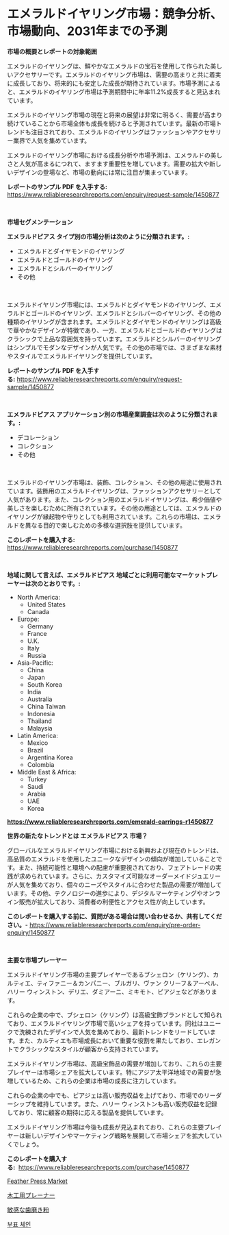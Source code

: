 <p><h1>エメラルドイヤリング市場：競争分析、市場動向、2031年までの予測</h1></p><p><strong>市場の概要とレポートの対象範囲</strong></p>
<p><p>エメラルドのイヤリングは、鮮やかなエメラルドの宝石を使用して作られた美しいアクセサリーです。エメラルドのイヤリング市場は、需要の高まりと共に着実に成長しており、将来的にも安定した成長が期待されています。市場予測によると、エメラルドのイヤリング市場は予測期間中に年率11.2%成長すると見込まれています。</p><p>エメラルドのイヤリング市場の現在と将来の展望は非常に明るく、需要が高まり続けていることから市場全体も成長を続けると予測されています。最新の市場トレンドも注目されており、エメラルドのイヤリングはファッションやアクセサリー業界で人気を集めています。</p><p>エメラルドのイヤリング市場における成長分析や市場予測は、エメラルドの美しさと人気が高まるにつれて、ますます重要性を増しています。需要の拡大や新しいデザインの登場など、市場の動向には常に注目が集まっています。</p></p>
<p><strong>レポートのサンプル PDF を入手する:</strong> <a href="https://www.reliableresearchreports.com/enquiry/request-sample/1450877">https://www.reliableresearchreports.com/enquiry/request-sample/1450877</a></p>
<p>&nbsp;</p>
<p><strong>市場セグメンテーション</strong></p>
<p><strong>エメラルドピアス タイプ別の市場分析は次のように分類されます。:</strong></p>
<p><ul><li>エメラルドとダイヤモンドのイヤリング</li><li>エメラルドとゴールドのイヤリング</li><li>エメラルドとシルバーのイヤリング</li><li>その他</li></ul></p>
<p>&nbsp;</p>
<p><p>エメラルドイヤリング市場には、エメラルドとダイヤモンドのイヤリング、エメラルドとゴールドのイヤリング、エメラルドとシルバーのイヤリング、その他の種類のイヤリングが含まれます。エメラルドとダイヤモンドのイヤリングは高級で華やかなデザインが特徴であり、一方、エメラルドとゴールドのイヤリングはクラシックで上品な雰囲気を持っています。エメラルドとシルバーのイヤリングはシンプルでモダンなデザインが人気です。その他の市場では、さまざまな素材やスタイルでエメラルドイヤリングを提供しています。</p></p>
<p><strong>レポートのサンプル PDF を入手する:</strong>&nbsp;<a href="https://www.reliableresearchreports.com/enquiry/request-sample/1450877">https://www.reliableresearchreports.com/enquiry/request-sample/1450877</a></p>
<p>&nbsp;</p>
<p><strong> エメラルドピアス アプリケーション別の市場産業調査は次のように分類されます。:</strong></p>
<p><ul><li>デコレーション</li><li>コレクション</li><li>その他</li></ul></p>
<p>&nbsp;</p>
<p><p>エメラルドのイヤリング市場は、装飾、コレクション、その他の用途に使用されています。装飾用のエメラルドイヤリングは、ファッションアクセサリーとして人気があります。また、コレクション用のエメラルドイヤリングは、希少価値や美しさを楽しむために所有されています。その他の用途としては、エメラルドのイヤリングが縁起物や守りとしても利用されています。これらの市場は、エメラルドを異なる目的で楽しむための多様な選択肢を提供しています。</p></p>
<p><strong>このレポートを購入する:</strong>&nbsp; <a href="https://www.reliableresearchreports.com/purchase/1450877">https://www.reliableresearchreports.com/purchase/1450877</a></p>
<p>&nbsp;</p>
<p><strong>地域に関して言えば、エメラルドピアス 地域ごとに利用可能なマーケットプレーヤーは次のとおりです。:</strong></p>
<p><ul>
    <li>
        North America:
        <ul>
            <li>United States</li>
            <li>Canada</li>
        </ul>
    </li>
    <li>
        Europe:
        <ul>
            <li>Germany</li>
            <li>France</li>
            <li>U.K.</li>
            <li>Italy</li>
            <li>Russia</li>
        </ul>
    </li>
    <li>
        Asia-Pacific:
        <ul>
            <li>China</li>
            <li>Japan</li>
            <li>South Korea</li>
            <li>India</li>
            <li>Australia</li>
            <li>China Taiwan</li>
            <li>Indonesia</li>
            <li>Thailand</li>
            <li>Malaysia</li>
        </ul>
    </li>
    <li>
        Latin America:
        <ul>
            <li>Mexico</li>
            <li>Brazil</li>
            <li>Argentina Korea</li>
            <li>Colombia</li>
        </ul>
    </li>
    <li>
        Middle East & Africa:
        <ul>
            <li>Turkey</li>
            <li>Saudi</li>
            <li>Arabia</li>
            <li>UAE</li>
            <li>Korea</li>
        </ul>
    </li>
    </ul></p>
<p><strong><a href="https://www.reliableresearchreports.com/emerald-earrings-r1450877">https://www.reliableresearchreports.com/emerald-earrings-r1450877</a></strong>&nbsp;</p>
<p><strong>世界の新たなトレンドとは エメラルドピアス 市場？</strong></p>
<p><p>グローバルなエメラルドイヤリング市場における新興および現在のトレンドは、高品質のエメラルドを使用したユニークなデザインの傾向が増加していることです。また、持続可能性と環境への配慮が重要視されており、フェアトレードの実践が求められています。さらに、カスタマイズ可能なオーダーメイドジュエリーが人気を集めており、個々のニーズやスタイルに合わせた製品の需要が増加しています。その他、テクノロジーの進歩により、デジタルマーケティングやオンライン販売が拡大しており、消費者の利便性とアクセス性が向上しています。</p></p>
<p><strong>このレポートを購入する前に、質問がある場合は問い合わせるか、共有してください。</strong>- <a href="https://www.reliableresearchreports.com/enquiry/pre-order-enquiry/1450877">https://www.reliableresearchreports.com/enquiry/pre-order-enquiry/1450877</a></p>
<p>&nbsp;</p>
<p><strong>主要な市場プレーヤー</strong></p>
<p><p>エメラルドイヤリング市場の主要プレイヤーであるブシェロン（ケリング）、カルティエ、ティファニー＆カンパニー、ブルガリ、ヴァン クリーフ＆アーペル、ハリー ウィンストン、デリエ、ダミアーニ、ミキモト、ピアジェなどがあります。</p><p>これらの企業の中で、ブシェロン（ケリング）は高級宝飾ブランドとして知られており、エメラルドイヤリング市場で高いシェアを持っています。同社はユニークで洗練されたデザインで人気を集めており、最新トレンドをリードしています。また、カルティエも市場成長において重要な役割を果たしており、エレガントでクラシックなスタイルが顧客から支持されています。</p><p>エメラルドイヤリング市場は、高級宝飾品の需要が増加しており、これらの主要プレイヤーは市場シェアを拡大しています。特にアジア太平洋地域での需要が急増しているため、これらの企業は市場の成長に注力しています。</p><p>これらの企業の中でも、ピアジェは高い販売収益を上げており、市場でのリーダーシップを維持しています。また、ハリー ウィンストンも高い販売収益を記録しており、常に顧客の期待に応える製品を提供しています。</p><p>エメラルドイヤリング市場は今後も成長が見込まれており、これらの主要プレイヤーは新しいデザインやマーケティング戦略を展開して市場シェアを拡大していくでしょう。</p></p>
<p><strong>このレポートを購入する:</strong>&nbsp;&nbsp;<a href="https://www.reliableresearchreports.com/purchase/1450877">https://www.reliableresearchreports.com/purchase/1450877</a></p>
<p><p><a href="https://github.com/Sinjinluong3e0awx2m195k76/Market-Research-Report-List-2/blob/main/feather-press-market.md">Feather Press Market</a></p><p><a href="https://medium.com/@elishelacruz56456/%E6%9C%A8%E5%B7%A5%E3%83%97%E3%83%AC%E3%83%BC%E3%83%8A%E3%83%BC%E5%B8%82%E5%A0%B4-2031%E5%B9%B4%E3%81%BE%E3%81%A7%E3%81%AE%E6%88%90%E5%8A%9F%E3%81%99%E3%82%8B%E3%83%93%E3%82%B8%E3%83%8D%E3%82%B9%E6%88%A6%E7%95%A5%E3%81%AE%E9%8D%B5-334a3f4a2c5f">木工用プレーナー</a></p><p><a href="https://medium.com/@alliegrater55/%E6%AD%AF%E3%81%AE%E7%B9%8A%E7%B4%B0%E3%81%95%E3%82%92%E8%80%83%E6%85%AE%E3%81%97%E3%81%9F%E6%AD%AF%E7%A3%A8%E3%81%8D%E7%B2%89%E5%B8%82%E5%A0%B4-2031%E5%B9%B4%E3%81%BE%E3%81%A7%E3%81%AE%E6%88%90%E5%8A%9F%E3%81%99%E3%82%8B%E3%83%93%E3%82%B8%E3%83%8D%E3%82%B9%E6%88%A6%E7%95%A5%E3%81%AE%E9%8D%B5-4ac85e6bd366">敏感な歯磨き粉</a></p><p><a href="https://medium.com/@gustavorn8776/%EB%B6%80%EB%91%90-%EC%B2%B4%EC%9D%B8-%EC%8B%9C%EC%9E%A5-%EB%B6%84%EC%84%9D-%EB%B0%8F-2024%EB%85%84%EB%B6%80%ED%84%B0-2031%EB%85%84%EA%B9%8C%EC%A7%80-%EC%98%88%EC%B8%A1%EB%90%9C-%ED%81%AC%EA%B8%B0-e192c143a7d2">부표 체인</a></p></p>